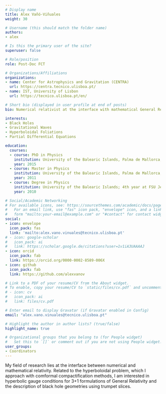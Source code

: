 ```yaml
---
# Display name
title: Alex Vañó-Viñuales
weight: 30

# Username (this should match the folder name)
authors:
- alex

# Is this the primary user of the site?
superuser: false

# Role/position
role: Post-Doc FCT

# Organizations/Affiliations
organizations:
- name: Center for Astrophysics and Gravitation (CENTRA)
  url: https://centra.tecnico.ulisboa.pt/
- name: IST, University of Lisbon
  url: https://tecnico.ulisboa.pt/en/

# Short bio (displayed in user profile at end of posts)
bio: Numerical relativist at the interface with mathematical General Relativity. 

interests:
- Black Holes
- Gravitational Waves
- Hyperboloidal Foliations
- Partial Differential Equations

education:
  courses:
  - course: PhD in Physics
    institution: University of the Balearic Islands, Palma de Mallorca, Spain
    year: 2015
  - course: Master in Physics
    institution: University of the Balearic Islands, Palma de Mallorca, Spain
    year: 2011
  - course: Degree in Physics
    institution: University of the Balearic Islands; 4th year at FSU Jena, Germany
    year: 2010

# Social/Academic Networking
# For available icons, see: https://sourcethemes.com/academic/docs/page-builder/#icons
#   For an email link, use "fas" icon pack, "envelope" icon, and a link in the
#   form "mailto:your-email@example.com" or "#contact" for contact widget.
social:
- icon: envelope
  icon_pack: fas
  link: 'mailto:alex.vano.vinuales@tecnico.ulisboa.pt'
# - icon: google-scholar
#   icon_pack: ai
#   link: https://scholar.google.de/citations?user=1v1iA3UAAAAJ
- icon: orcid
  icon_pack: fab
  link: https://orcid.org/0000-0002-8589-006X
- icon: github
  icon_pack: fab
  link: https://github.com/alexvanov

# Link to a PDF of your resume/CV from the About widget.
# To enable, copy your resume/CV to `static/files/cv.pdf` and uncomment the lines below.
# - icon: cv
#   icon_pack: ai
#   link: files/cv.pdf

# Enter email to display Gravatar (if Gravatar enabled in Config)
email: "alex.vano.vinuales@tecnico.ulisboa.pt"

# Highlight the author in author lists? (true/false)
highlight_name: true

# Organizational groups that you belong to (for People widget)
#   Set this to `[]` or comment out if you are not using People widget.
user_groups:
- Coordinators
---
```


My field of research lies at the interface between numerical and mathematical relativity. Related to the hyperboloidal problem, which I approach with comformal compactification methods, I am interested in hyperbolic gauge conditions for 3+1 formulations of General Relativity and the description of black hole geometries using trumpet slices. 

